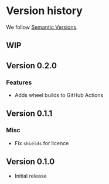 # Version history

We follow [Semantic Versions](https://semver.org/).

## WIP

## Version 0.2.0

### Features

- Adds wheel builds to GitHub Actions

## Version 0.1.1

### Misc

- Fix `shields` for licence

## Version 0.1.0

- Initial release
